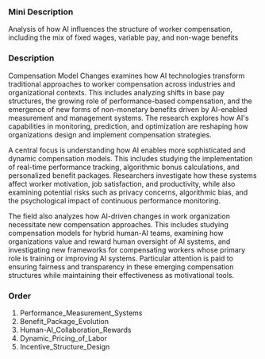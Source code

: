 ### Mini Description

Analysis of how AI influences the structure of worker compensation, including the mix of fixed wages, variable pay, and non-wage benefits

### Description

Compensation Model Changes examines how AI technologies transform traditional approaches to worker compensation across industries and organizational contexts. This includes analyzing shifts in base pay structures, the growing role of performance-based compensation, and the emergence of new forms of non-monetary benefits driven by AI-enabled measurement and management systems. The research explores how AI's capabilities in monitoring, prediction, and optimization are reshaping how organizations design and implement compensation strategies.

A central focus is understanding how AI enables more sophisticated and dynamic compensation models. This includes studying the implementation of real-time performance tracking, algorithmic bonus calculations, and personalized benefit packages. Researchers investigate how these systems affect worker motivation, job satisfaction, and productivity, while also examining potential risks such as privacy concerns, algorithmic bias, and the psychological impact of continuous performance monitoring.

The field also analyzes how AI-driven changes in work organization necessitate new compensation approaches. This includes studying compensation models for hybrid human-AI teams, examining how organizations value and reward human oversight of AI systems, and investigating new frameworks for compensating workers whose primary role is training or improving AI systems. Particular attention is paid to ensuring fairness and transparency in these emerging compensation structures while maintaining their effectiveness as motivational tools.

### Order

1. Performance_Measurement_Systems
2. Benefit_Package_Evolution
3. Human-AI_Collaboration_Rewards
4. Dynamic_Pricing_of_Labor
5. Incentive_Structure_Design
